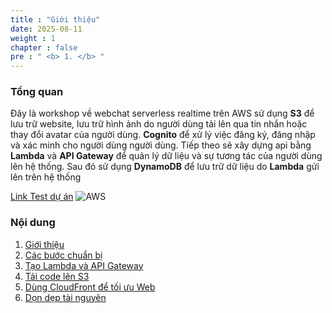 ```yaml
---
title : "Giới thiệu"
date: 2025-08-11
weight : 1 
chapter : false
pre : " <b> 1. </b> "
---
```


### Tổng quan

 Đây là workshop về webchat serverless realtime trên AWS sử dụng **S3** để lưu trữ website, lưu trữ hình ảnh do người dùng tải lên qua tin nhắn hoặc thay đổi avatar của người dùng. **Cognito** để xử lý việc đăng ký, đăng nhập và xác minh cho người dùng người dùng.
 Tiếp theo sẽ xây dựng api bằng **Lambda** và **API Gateway** để quản lý dữ liệu và sự tương tác của người dùng lên hệ thống. Sau đó sử dụng **DynamoDB** để lưu trữ dữ liệu do **Lambda** gửi lên trên hệ thống

  [Link Test dự án](http://chatapp-web.s3-website-ap-southeast-1.amazonaws.com/)
![AWS](/images/aws.png) 
### Nội dung

 1. [Giới thiệu](1-introduce/)
 2. [Các bước chuẩn bị](2-Prerequiste/)
 3. [Tạo Lambda và API Gateway](3-Lambda-API/)
 4. [Tải code lên S3](4-s3/)
 5. [Dùng CloudFront để tối ưu Web](5-CloudFront)
 6. [Dọn dẹp tài nguyên](6-cleanup/)